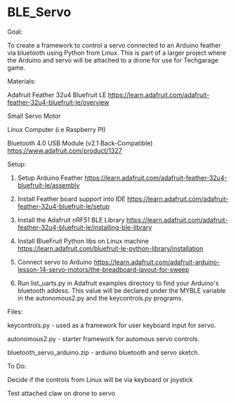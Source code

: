# BLE_Servo
Goal:

To create a framework to control a servo connected to an Arduino feather via bluetooth using Python from Linux. This is part of a larger project where the Arduino and servo will be attached to a drone for use for Techgarage game.


Materials:

Adafruit Feather 32u4 Bluefruit LE
https://learn.adafruit.com/adafruit-feather-32u4-bluefruit-le/overview

Small Servo Motor

Linux Computer (i.e Raspberry PI)

Bluetooth 4.0 USB Module (v2.1 Back-Compatible)
https://www.adafruit.com/product/1327


Setup:

1) Setup Arduino Feather https://learn.adafruit.com/adafruit-feather-32u4-bluefruit-le/assembly

2) Install Feather board support into IDE https://learn.adafruit.com/adafruit-feather-32u4-bluefruit-le/setup

3) Install the Adafruit nRF51 BLE Library https://learn.adafruit.com/adafruit-feather-32u4-bluefruit-le/installing-ble-library

4) Install BlueFruit Python libs on Linux machine https://learn.adafruit.com/bluefruit-le-python-library/installation

5) Connect servo to Arduino https://learn.adafruit.com/adafruit-arduino-lesson-14-servo-motors/the-breadboard-layout-for-sweep

6) Run list_uarts.py in Adafruit examples directory to find your Arduino's bluetooth addess. This value will be declared under the MYBLE variable in the autonomous2.py and the keycontrols.py programs. 


Files:

keycontrols.py - used as a framework for user keyboard input for servo.

autonomous2.py - starter framework for automous servo controls.

bluetooth_servo_arduino.zip - arduino bluetooth and servo sketch.


To Do:

Decide if the controls from Linux will be via keyboard or joystick

Test attached claw on drone to servo
